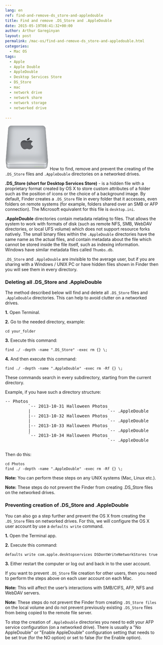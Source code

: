 ```yaml
---
lang: en
ref: find-and-remove-ds_store-and-appledouble
title: Find and remove .DS_Store and .AppleDouble
date: 2015-05-19T08:41:32+00:00
author: Arthur Gareginyan
layout: post
permalink: /mac-os/find-and-remove-ds_store-and-appledouble.html
categories:
  - Mac OS
tags:
  - Apple
  - Apple Double
  - AppleDouble
  - Desktop Services Store
  - DS_Store
  - mac
  - network drive
  - network share
  - network storage
  - networked drive

---
```


![thumb](/images/Apple_drive-e1432019517902-143x150.png)
How to find, remove and prevent the creating of the `.DS_Store` files and `.AppleDouble` directories on a networked drives.


**.DS_Store (short for Desktop Services Store)** - is a hidden file with a proprietary format created by OS X to store custom attributes of a folder such as the position of icons or the choice of a background image. By default, Finder creates a `.DS_Store` file in every folder that it accesses, even folders on remote systems (for example, folders shared over an SMB or AFP connection). The Microsoft equivalent for this file is `desktop.ini`.

**.AppleDouble** directories contain metadata relating to files. That allows the system to work with formats of disk (such as remote NFS, SMB, WebDAV directories, or local UFS volume) which does not support resource forks natively. The small binary files within the `.AppleDouble` directories have the same name as the actual files, and contain metadata about the file which cannot be stored inside the file itself, such as indexing information. Windows have similar metadata files called `Thumbs.db`.

`.DS_Store` and `.AppleDouble` are invisible to the average user, but if you are sharing with a Windows / UNIX PC or have hidden files shown in Finder then you will see them in every directory.


### Deleting all .DS_Store and .AppleDouble

The method described below will find and delete all `.DS_Store` files and `.AppleDouble` directories. This can help to avoid clutter on a networked drives.

**1.** Open Terminal.

**2.** Go to the needed directory, example:

```
cd your_folder
```

**3.** Execute this command:

```
find ./ -depth -name ".DS_Store" -exec rm {} \;
```

**4.** And then execute this command:

```
find ./ -depth -name ".AppleDouble" -exec rm -Rf {} \;
```

These commands search in every subdirectory, starting from the current directory.

Example, if you have such a directory structure:

<pre>
-- Photos
         `-- 2013-10-31 Halloween Photos
         |                              `-- .AppleDouble
         |-- 2013-10-32 Halloween Photos
         |                              `-- .AppleDouble
         |-- 2013-10-33 Halloween Photos
         |                              `-- .AppleDouble
         `-- 2013-10-34 Halloween Photos
                                        `-- .AppleDouble
                                        </pre>

Then do this:

```
cd Photos
find ./ -depth -name ".AppleDouble" -exec rm -Rf {} \;
```

**Note:** You can perform these steps on any UNIX systems (Mac, Linux etc.). 

**Note:** These steps do not prevent the Finder from creating .DS_Store files on the networked drives.


### Preventing creation of .DS_Store and .AppleDouble

You can also go a step further and prevent the OS X from creating the `.DS_Store` files on networked drives. For this, we will configure the OS X user account by use a `defaults write` command.

**1.** Open the Terminal app.

**2.** Execute this command:

```
defaults write com.apple.desktopservices DSDontWriteNetworkStores true
```

**3.** Either restart the computer or log out and back in to the user account.

If you want to prevent `.DS_Store` file creation for other users, then you need to perform the steps above on each user account on each Mac.

**Note:** This will affect the user’s interactions with SMB/CIFS, AFP, NFS and WebDAV servers.

**Note:** These steps do not prevent the Finder from creating `.DS_Store files` on the local volume and do not prevent previously existing `.DS_Store` files from being copied to the remote file server.

To stop the creation of `.AppleDouble` directories you need to edit your AFP service configuration (on a networked drive). There is usually a "No AppleDouble" or "Enable AppleDouble" configuration setting that needs to be set true (for the NO option) or set to false (for the Enable option).
